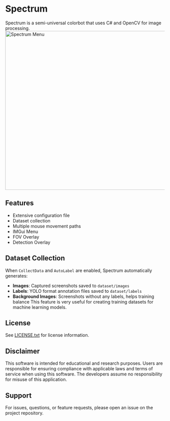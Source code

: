 # Spectrum
Spectrum is a semi-universal colorbot that uses C# and OpenCV for image processing.
<img width="600" height="502" alt="Spectrum Menu" src="https://upld.zip/N7pa99Vd.png" />
## Features
- Extensive configuration file
- Dataset collection
- Multiple mouse movement paths
- IMGui Menu
- FOV Overlay
- Detection Overlay

## Dataset Collection
When `CollectData` and `AutoLabel` are enabled, Spectrum automatically generates:
- **Images**: Captured screenshots saved to `dataset/images`
- **Labels**: YOLO format annotation files saved to `dataset/labels`
- **Background Images**: Screenshots without any labels, helps training balance
This feature is very useful for creating training datasets for machine learning models.

## License

See [LICENSE.txt](LICENSE.txt) for license information.

## Disclaimer

This software is intended for educational and research purposes. Users are responsible for ensuring compliance with applicable laws and terms of service when using this software. The developers assume no responsibility for misuse of this application.

## Support

For issues, questions, or feature requests, please open an issue on the project repository.
